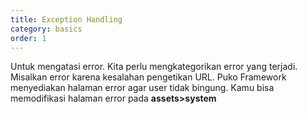 ```yaml
---
title: Exception Handling
category: basics
order: 1
---
```


Untuk mengatasi error. Kita perlu mengkategorikan error yang terjadi. Misalkan error karena kesalahan pengetikan URL.
Puko Framework menyediakan halaman error agar user tidak bingung. Kamu bisa memodifikasi halaman error pada **assets>system**